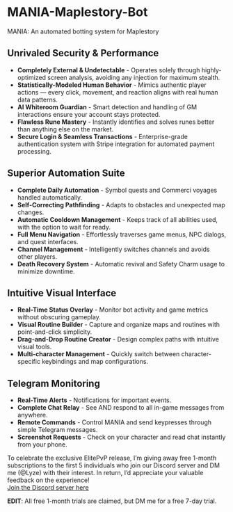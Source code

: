 # MANIA-Maplestory-Bot
MANIA: An automated botting system for Maplestory

## Unrivaled Security & Performance
- **Completely External & Undetectable** - Operates solely through highly-optimized screen analysis, avoiding any injection for maximum stealth.
- **Statistically-Modeled Human Behavior** - Mimics authentic player actions — every click, movement, and reaction aligns with real human data patterns.
- **AI Whiteroom Guardian** - Smart detection and handling of GM interactions ensure your account stays protected.
- **Flawless Rune Mastery** - Instantly identifies and solves runes better than anything else on the market.
- **Secure Login & Seamless Transactions** - Enterprise-grade authentication system with Stripe integration for automated payment processing.

## Superior Automation Suite
- **Complete Daily Automation** - Symbol quests and Commerci voyages handled automatically.
- **Self-Correcting Pathfinding** - Adapts to obstacles and unexpected map changes.
- **Automatic Cooldown Management** - Keeps track of all abilities used, with the option to wait for ready.
- **Full Menu Navigation** - Effortlessly traverses game menus, NPC dialogs, and quest interfaces.
- **Channel Management** - Intelligently switches channels and avoids other players.
- **Death Recovery System** - Automatic revival and Safety Charm usage to minimize downtime.

## Intuitive Visual Interface
- **Real-Time Status Overlay** - Monitor bot activity and game metrics without obscuring gameplay.
- **Visual Routine Builder** - Capture and organize maps and routines with point-and-click simplicity.
- **Drag-and-Drop Routine Creator** - Design complex paths with intuitive visual tools.
- **Multi-character Management** - Quickly switch between character-specific keybindings and map configurations.

## Telegram Monitoring
- **Real-Time Alerts** - Notifications for important events.
- **Complete Chat Relay** - See AND respond to all in-game messages from anywhere.
- **Remote Commands** - Control MANIA and send keypresses through simple Telegram messages.
- **Screenshot Requests** - Check on your character and read chat instantly from your phone.

To celebrate the exclusive ElitePvP release, I’m giving away free 1-month subscriptions to the first 5 individuals who join our Discord server and DM me (@Lyze) with their interest. In return, I’d appreciate your valuable feedback on the experience!  
[Join the Discord server here](http://discord.gg/ekMKSsNAjC)

**EDIT**: All free 1-month trials are claimed, but DM me for a free 7-day trial.
